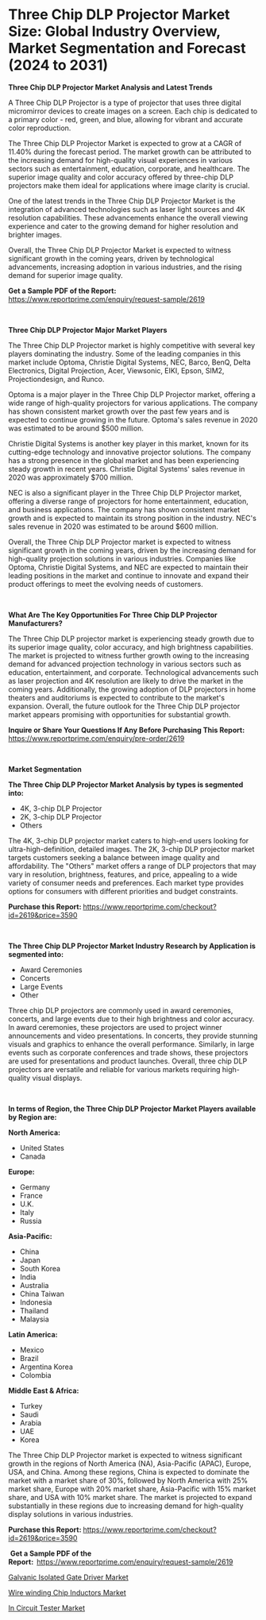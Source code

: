 <p><h1>Three Chip DLP Projector Market Size: Global Industry Overview, Market Segmentation and Forecast (2024 to 2031)</h1></p><p><strong>Three Chip DLP Projector Market Analysis and Latest Trends</strong></p>
<p><p>A Three Chip DLP Projector is a type of projector that uses three digital micromirror devices to create images on a screen. Each chip is dedicated to a primary color - red, green, and blue, allowing for vibrant and accurate color reproduction.</p><p>The Three Chip DLP Projector Market is expected to grow at a CAGR of 11.40% during the forecast period. The market growth can be attributed to the increasing demand for high-quality visual experiences in various sectors such as entertainment, education, corporate, and healthcare. The superior image quality and color accuracy offered by three-chip DLP projectors make them ideal for applications where image clarity is crucial.</p><p>One of the latest trends in the Three Chip DLP Projector Market is the integration of advanced technologies such as laser light sources and 4K resolution capabilities. These advancements enhance the overall viewing experience and cater to the growing demand for higher resolution and brighter images.</p><p>Overall, the Three Chip DLP Projector Market is expected to witness significant growth in the coming years, driven by technological advancements, increasing adoption in various industries, and the rising demand for superior image quality.</p></p>
<p><strong>Get a Sample PDF of the Report:&nbsp;</strong> <a href="https://www.reportprime.com/enquiry/request-sample/2619">https://www.reportprime.com/enquiry/request-sample/2619</a></p>
<p>&nbsp;</p>
<p><strong>Three Chip DLP Projector Major Market Players</strong></p>
<p><p>The Three Chip DLP Projector market is highly competitive with several key players dominating the industry. Some of the leading companies in this market include Optoma, Christie Digital Systems, NEC, Barco, BenQ, Delta Electronics, Digital Projection, Acer, Viewsonic, EIKI, Epson, SIM2, Projectiondesign, and Runco.</p><p>Optoma is a major player in the Three Chip DLP Projector market, offering a wide range of high-quality projectors for various applications. The company has shown consistent market growth over the past few years and is expected to continue growing in the future. Optoma's sales revenue in 2020 was estimated to be around $500 million.</p><p>Christie Digital Systems is another key player in this market, known for its cutting-edge technology and innovative projector solutions. The company has a strong presence in the global market and has been experiencing steady growth in recent years. Christie Digital Systems' sales revenue in 2020 was approximately $700 million.</p><p>NEC is also a significant player in the Three Chip DLP Projector market, offering a diverse range of projectors for home entertainment, education, and business applications. The company has shown consistent market growth and is expected to maintain its strong position in the industry. NEC's sales revenue in 2020 was estimated to be around $600 million.</p><p>Overall, the Three Chip DLP Projector market is expected to witness significant growth in the coming years, driven by the increasing demand for high-quality projection solutions in various industries. Companies like Optoma, Christie Digital Systems, and NEC are expected to maintain their leading positions in the market and continue to innovate and expand their product offerings to meet the evolving needs of customers.</p></p>
<p>&nbsp;</p>
<p><strong>What Are The Key Opportunities For Three Chip DLP Projector Manufacturers?</strong></p>
<p><p>The Three Chip DLP projector market is experiencing steady growth due to its superior image quality, color accuracy, and high brightness capabilities. The market is projected to witness further growth owing to the increasing demand for advanced projection technology in various sectors such as education, entertainment, and corporate. Technological advancements such as laser projection and 4K resolution are likely to drive the market in the coming years. Additionally, the growing adoption of DLP projectors in home theaters and auditoriums is expected to contribute to the market's expansion. Overall, the future outlook for the Three Chip DLP projector market appears promising with opportunities for substantial growth.</p></p>
<p><strong>Inquire or Share Your Questions If Any Before Purchasing This Report:</strong> <a href="https://www.reportprime.com/enquiry/pre-order/2619">https://www.reportprime.com/enquiry/pre-order/2619</a></p>
<p>&nbsp;</p>
<p><strong>Market Segmentation</strong></p>
<p><strong>The Three Chip DLP Projector Market Analysis by types is segmented into:</strong></p>
<p><ul><li>4K, 3-chip DLP Projector</li><li>2K, 3-chip DLP Projector</li><li>Others</li></ul></p>
<p><p>The 4K, 3-chip DLP projector market caters to high-end users looking for ultra-high-definition, detailed images. The 2K, 3-chip DLP projector market targets customers seeking a balance between image quality and affordability. The "Others" market offers a range of DLP projectors that may vary in resolution, brightness, features, and price, appealing to a wide variety of consumer needs and preferences. Each market type provides options for consumers with different priorities and budget constraints.</p></p>
<p><strong>Purchase this Report:&nbsp;</strong><a href="https://www.reportprime.com/checkout?id=2619&price=3590">https://www.reportprime.com/checkout?id=2619&price=3590</a></p>
<p>&nbsp;</p>
<p><strong>The Three Chip DLP Projector Market Industry Research by Application is segmented into:</strong></p>
<p><ul><li>Award Ceremonies</li><li>Concerts</li><li>Large Events</li><li>Other</li></ul></p>
<p><p>Three chip DLP projectors are commonly used in award ceremonies, concerts, and large events due to their high brightness and color accuracy. In award ceremonies, these projectors are used to project winner announcements and video presentations. In concerts, they provide stunning visuals and graphics to enhance the overall performance. Similarly, in large events such as corporate conferences and trade shows, these projectors are used for presentations and product launches. Overall, three chip DLP projectors are versatile and reliable for various markets requiring high-quality visual displays.</p></p>
<p>&nbsp;</p>
<p><strong>In terms of Region, the Three Chip DLP Projector Market Players available by Region are:</strong></p>
<p>
    <p> <strong> North America: </strong>
        <ul>
            <li>United States</li>
            <li>Canada</li>
        </ul>
        </p> 
    <p> <strong> Europe: </strong>
        <ul>
            <li>Germany</li>
            <li>France</li>
            <li>U.K.</li>
            <li>Italy</li>
            <li>Russia</li>
        </ul>
        </p> 
    <p> <strong> Asia-Pacific: </strong>
        <ul>
            <li>China</li>
            <li>Japan</li>
            <li>South Korea</li>
            <li>India</li>
            <li>Australia</li>
            <li>China Taiwan</li>
            <li>Indonesia</li>
            <li>Thailand</li>
            <li>Malaysia</li>
        </ul>
        </p> 
    <p> <strong> Latin America: </strong>
        <ul>
            <li>Mexico</li>
            <li>Brazil</li>
            <li>Argentina Korea</li>
            <li>Colombia</li>
        </ul>
        </p> 
    <p> <strong> Middle East & Africa: </strong>
        <ul>
            <li>Turkey</li>
            <li>Saudi</li>
            <li>Arabia</li>
            <li>UAE</li>
            <li>Korea</li>
        </ul>
    </p>
    </p>
<p><p>The Three Chip DLP Projector market is expected to witness significant growth in the regions of North America (NA), Asia-Pacific (APAC), Europe, USA, and China. Among these regions, China is expected to dominate the market with a market share of 30%, followed by North America with 25% market share, Europe with 20% market share, Asia-Pacific with 15% market share, and USA with 10% market share. The market is projected to expand substantially in these regions due to increasing demand for high-quality display solutions in various industries.</p></p>
<p><strong>Purchase this Report: </strong><a href="https://www.reportprime.com/checkout?id=2619&price=3590">https://www.reportprime.com/checkout?id=2619&price=3590</a></p>
<p>&nbsp;<strong>Get a Sample PDF of the Report:&nbsp;&nbsp;</strong><a href="https://www.reportprime.com/enquiry/request-sample/2619">https://www.reportprime.com/enquiry/request-sample/2619</a></p>
<p><strong></strong></p>
<p><p><a href="https://medium.com/@joeyojholms5961/galvanic-isolated-gate-driver-market-outlook-industry-overview-and-forecast-2024-to-2031-09501ab85a1a">Galvanic Isolated Gate Driver Market</a></p><p><a href="https://medium.com/@chiragreportprime1/wire-winding-chip-inductors-market-insights-into-market-cagr-market-trends-and-growth-strategies-ae85aeba49d9">Wire winding Chip Inductors Market</a></p><p><a href="https://medium.com/@vrahul.reportprime/in-circuit-tester-market-analysis-its-cagr-market-segmentation-and-global-industry-overview-fe654e9a702c">In Circuit Tester Market</a></p></p>